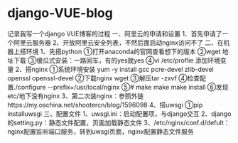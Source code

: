 # django-VUE-blog
记录我写一个django VUE博客的过程
一、阿里云的申请和设置
1、首先申请了一个阿里云服务器
2、开放阿里云安全列表，不然后面启动nginx访问不了
二、在机器上搭环境
1、先搭python
①打开anaconda的官网查看想下的版本
②wget 地址下载
③傻瓜式安装：一路回车，有的yes就yes
④vi /etc/proflie 添加环境变量
2、搭nginx
①系统环境安装  yum -y install gcc pcre-devel zlib-devel openssl openssl-devel
②下载nginx wget 
③解压tar -zxvf
④检查配置./configure --prefix=/usr/local/nginx
⑤# make
make
make install
⑥发现etc/地下没有nginx
3、第二次装nginx：参照外链https://my.oschina.net/shootercn/blog/1596098
4、搭uwsgi
①pip installuwsgi
三、配置文件
1、uwsgi.ini：启动配置项，与django交互
2、django的setting.py：静态文件配置，页面加载静态文件
3、/etc/nginx/conf.d/defult：nginx配置监听端口服务，转到uwsgi页面，nginx配置静态文件服务
